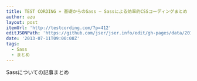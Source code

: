 ```yaml
---
title: TEST CORDING » 基礎からのSass – Sassによる効率的CSSコーディングまとめ
author: azu
layout: post
itemUrl: 'http://testcording.com/?p=412'
editJSONPath: 'https://github.com/jser/jser.info/edit/gh-pages/data/2013/07/index.json'
date: '2013-07-11T09:00:08Z'
tags:
  - Sass
  - まとめ
---
```

Sassについての記事まとめ
